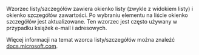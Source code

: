 ﻿Wzorzec listy/szczegółów zawiera okienko listy (zwykle z widokiem listy) i okienko szczegółów zawartości. Po wybraniu elementu na liście okienko szczegółów jest aktualizowane. Ten wzorzec jest często używany w przypadku książek e-mail i adresowych.

Więcej informacji na temat wzorca listy/szczegółów można znaleźć [docs.microsoft.com](https://docs.microsoft.com/windows/uwp/design/controls-and-patterns/list-details).